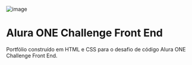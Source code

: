 ![image](https://user-images.githubusercontent.com/80171172/160947571-9b3940b0-4706-47f9-88e7-909e1172c9a2.png)



# Alura ONE Challenge Front End

Portfólio construído em HTML  e CSS para o desafio de código Alura ONE Challenge Front End.
